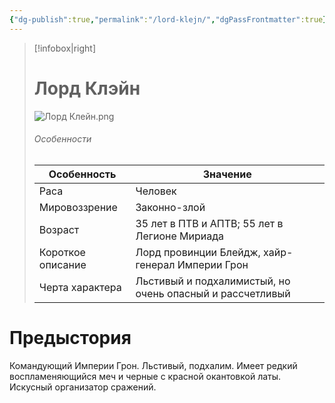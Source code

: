 ```yaml
---
{"dg-publish":true,"permalink":"/lord-klejn/","dgPassFrontmatter":true}
---
```


> [!infobox|right]
> # Лорд Клэйн
> ![Лорд Клейн.png](/img/user/%D0%98%D0%B7%D0%BE%D0%B1%D1%80%D0%B0%D0%B6%D0%B5%D0%BD%D0%B8%D1%8F/%D0%9B%D0%BE%D1%80%D0%B4%20%D0%9A%D0%BB%D0%B5%D0%B9%D0%BD.png)
> ###### Особенности
> | Особенность | Значение |
> | ---- | ---- |
> | Раса | Человек|
> | Мировоззрение | Законно-злой |
> | Возраст | 35 лет в ПТВ и АПТВ; 55 лет в Легионе Мириада|
> | Короткое описание |Лорд провинции Блейдж, хайр-генерал Империи Грон |
> | Черта характера |Льстивый и подхалимистый, но очень опасный и рассчетливый|

# Предыстория

Командующий Империи Грон. Льстивый, подхалим. Имеет редкий воспламеняющийся меч и черные с красной окантовкой латы. Искусный организатор сражений.